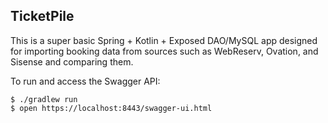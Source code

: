 ## TicketPile

This is a super basic Spring + Kotlin + Exposed DAO/MySQL app
designed for importing booking data from sources such as WebReserv,
Ovation, and Sisense and comparing them.

To run and access the Swagger API:

```
$ ./gradlew run
$ open https://localhost:8443/swagger-ui.html
```
